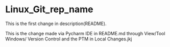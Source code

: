 # Linux_Git_rep_name
This is the first change in description(README).

This is the change made via Pycharm IDE in README.md through View/Tool Windows/ Version Control and the PTM in Local Changes.jkj